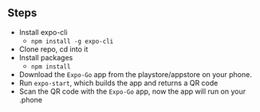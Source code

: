 ## Steps
* Install expo-cli
  * `npm install -g expo-cli`
* Clone repo, cd into it
* Install packages
  * `npm install`
* Download the `Expo-Go` app from the playstore/appstore on your phone. 
* Run `expo-start`, which builds the app and returns a QR code 
* Scan the QR code with the `Expo-Go` app, now the app will run on your .phone